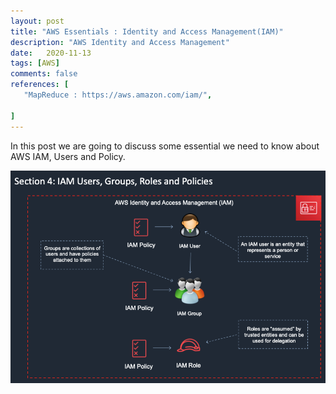 ```yaml
---
layout: post
title: "AWS Essentials : Identity and Access Management(IAM)"
description: "AWS Identity and Access Management"
date:   2020-11-13
tags: [AWS]
comments: false
references: [
   "MapReduce : https://aws.amazon.com/iam/",
   
]
---  
```


In this post we are going to discuss some essential we need to know about AWS IAM, Users and Policy.

<div class="text-center">
    <img src="../../images/2020-11-13-11-36-03.png"/>
</div>
<!-- ![Iam](../../images/2020-11-13-11-36-03.png){:class="imgCenter"}  -->